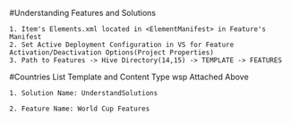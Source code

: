 ﻿#Understanding Features and Solutions

	1. Item's Elements.xml located in <ElementManifest> in Feature's Manifest
	2. Set Active Deployment Configuration in VS for Feature Activation/Deactivation Options(Project Properties)
	3. Path to Features -> Hive Directory(14,15) -> TEMPLATE -> FEATURES


#Countries List Template and Content Type wsp Attached Above

	1. Solution Name: UnderstandSolutions

	2. Feature Name: World Cup Features